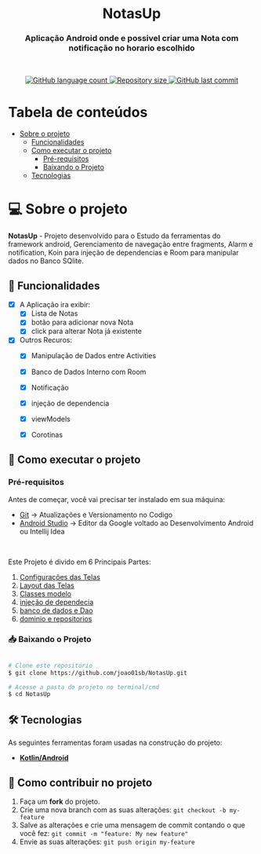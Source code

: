 <h1 align="center" id="title">NotasUp</h1>
<h3 align="center">
   Aplicação Android onde e possivel criar uma Nota com notificação no horario escolhido
</h3>

<br/>

<p align="center" id="icons">
  <a href="#icons">
    <img alt="GitHub language count" src="https://img.shields.io/github/languages/count/joao01sb/Tarefas?color=2304D361">
  </a>
  <a href="https://github.com/guilhermePalma/RecyclerView">
    <img alt="Repository size" src="https://img.shields.io/github/repo-size/joao01sb/Tarefas">
  </a>
  <a href="https://github.com/guilhermePalma/RecyclerView/commits/main">
    <img alt="GitHub last commit" src="https://img.shields.io/github/last-commit/joao01sb/Tarefas">
  </a>
</p>

Tabela de conteúdos
=================
<!--ts-->
 * [Sobre o projeto](#-sobre-o-projeto)
   * [Funcionalidades](#-funcionalidades)
   * [Como executar o projeto](#-como-executar-o-projeto)
     * [Pré-requisitos](#pré-requisitos)
     * [Baixando o Projeto](#-baixando-o-projeto)
   * [Tecnologias](#-tecnologias)
<!--te-->

# 💻 Sobre o projeto

**NotasUp** - Projeto desenvolvido para o Estudo da ferramentas do framework android, Gerenciamento de navegação entre
fragments, Alarm e notification, Koin para injeção de dependencias e Room para manipular dados no Banco SQlite.

## 📰 Funcionalidades

- [x] A Aplicação ira exibir:
  - [x] Lista de Notas
  - [x] botão para adicionar nova Nota
  - [x] click para alterar Nota já existente

- [x] Outros Recuros:
  - [X] Manipulação de Dados entre Activities
  - [X] Banco de Dados Interno com Room
  - [X] Notificação
  - [X] injeção de dependencia
  - [X] viewModels
  - [X] Corotinas
  

## 🚀 Como executar o projeto

### Pré-requisitos

Antes de começar, você vai precisar ter instalado em sua máquina:
- [Git](https://git-scm.com) → Atualizações e Versionamento no Codigo 
- [Android Studio](https://developer.android.com/studio/) → Editor da Google voltado ao Desenvolvimento Android ou Intellij Idea

<br/>

Este Projeto é divido em 6 Principais Partes:
1. [Configurações das Telas](app/src/main/java/com/app/tarefas/ui)
2. [Layout das Telas](app/src/main/res/layout)
3. [Classes modelo](app/src/main/java/com/app/tarefas/models)
4. [injeção de dependecia](app/src/main/java/com/app/tarefas/di)
5. [banco de dados e Dao](app/src/main/java/com/app/tarefas/data)
6. [dominio e repositorios](app/src/main/java/com/app/tarefas/domain)

### 📥 Baixando o Projeto

```bash

# Clone este repositório
$ git clone https://github.com/joao01sb/NotasUp.git

# Acesse a pasta do projeto no terminal/cmd
$ cd NotasUp

```


## 🛠 Tecnologias

As seguintes ferramentas foram usadas na construção do projeto:
-   **[Kotlin/Android](https://developer.android.com/kotlin?gclid=CjwKCAiA5Y6eBhAbEiwA_2ZWIaJsIyqOWs0svWNLip49qw0yd8KdsdO-l78Fntr-p09L8H_L0dtvyxoCyJoQAvD_BwE&gclsrc=aw.ds)**

## 💪 Como contribuir no projeto

1. Faça um **fork** do projeto.
2. Crie uma nova branch com as suas alterações: `git checkout -b my-feature`
3. Salve as alterações e crie uma mensagem de commit contando o que você fez: `git commit -m "feature: My new feature"`
4. Envie as suas alterações: `git push origin my-feature`
